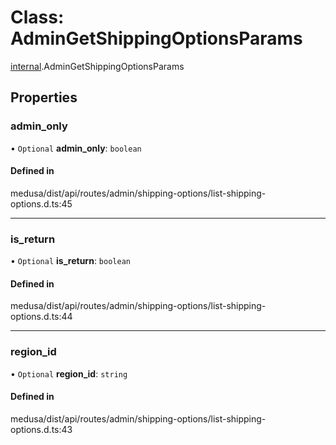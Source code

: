 # Class: AdminGetShippingOptionsParams

[internal](../modules/internal-21.md).AdminGetShippingOptionsParams

## Properties

### admin\_only

• `Optional` **admin\_only**: `boolean`

#### Defined in

medusa/dist/api/routes/admin/shipping-options/list-shipping-options.d.ts:45

___

### is\_return

• `Optional` **is\_return**: `boolean`

#### Defined in

medusa/dist/api/routes/admin/shipping-options/list-shipping-options.d.ts:44

___

### region\_id

• `Optional` **region\_id**: `string`

#### Defined in

medusa/dist/api/routes/admin/shipping-options/list-shipping-options.d.ts:43
